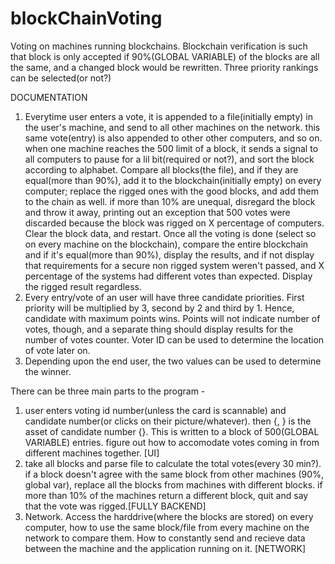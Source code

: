 # blockChainVoting
Voting on machines running blockchains. Blockchain verification is such that block is only accepted if 90%(GLOBAL VARIABLE) of the blocks are all the same, and a changed block would be rewritten.
Three priority rankings can be selected(or not?)
  
DOCUMENTATION
1. Everytime user enters a vote, it is appended to a file(initially empty) in the user's machine, and send to all other machines on the network. this same vote(entry) is also appended to other other computers, and so on. when one machine reaches the 500 limit of a block, it sends a signal to all computers to pause for a lil bit(required or not?), and sort the block according to alphabet. Compare all blocks(the file), and if they are equal(more than 90%), add it to the blockchain(initially empty) on every computer; replace the rigged ones with the good blocks, and add them to the chain as well. if more than 10% are unequal, disregard the block and throw it away, printing out an exception that 500 votes were discarded because the block was rigged on X percentage of computers. Clear the block data, and restart. Once all the voting is done (select so on every machine on the blockchain), compare the entire blockchain and if it's equal(more than 90%), display the results, and if not display that requirements for a secure non rigged system weren't passed, and X percentage of the systems had different votes than expected. Display the rigged result regardless.
2. Every entry/vote of an user will have three candidate priorities. First priority will be multiplied by 3, second by 2 and third by 1. Hence, candidate with maximum points wins. Points will not indicate number of votes, though, and a separate thing should display results for the number of votes counter. Voter ID can be used to determine the location of vote later on. 
3. Depending upon the end user, the two values can be used to determine the winner.

There can be three main parts to the program - 
1.  user enters voting id number(unless the card is scannable) and candidate number(or clicks on their picture/whatever). then {<voting id number>, <priority>} is the asset of candidate number {<candidate number>}. This is written to a block of 500(GLOBAL VARIABLE) entries. figure out how to accomodate votes coming in from different machines together. [UI]
2.  take all blocks and parse file to calculate the total votes(every 30 min?). if a block doesn't agree with the same block from other machines (90%, global var), replace all the blocks from machines with different blocks. if more than 10% of the machines return a different block, quit and say that the vote was rigged.[FULLY BACKEND]
3.  Network. Access the harddrive(where the blocks are stored) on every computer, how to use the same block/file from every machine on the network to compare them. How to constantly send and recieve data between the machine and the application running on it. [NETWORK]
